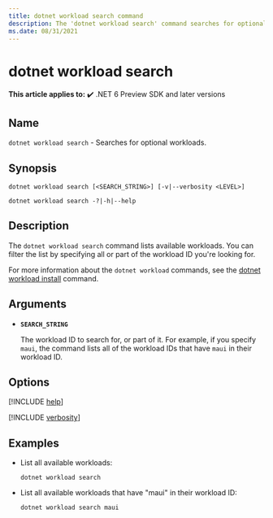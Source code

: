 ```yaml
---
title: dotnet workload search command
description: The 'dotnet workload search' command searches for optional workloads.
ms.date: 08/31/2021
---
```

# dotnet workload search

**This article applies to:** ✔️ .NET 6 Preview SDK and later versions

## Name

`dotnet workload search` - Searches for optional workloads.

## Synopsis

```dotnetcli
dotnet workload search [<SEARCH_STRING>] [-v|--verbosity <LEVEL>]

dotnet workload search -?|-h|--help
```

## Description

The `dotnet workload search` command lists available workloads. You can filter the list by specifying all or part of the workload ID you're looking for.

For more information about the `dotnet workload` commands, see the [dotnet workload install](dotnet-workload-install.md#description) command.

## Arguments

- **`SEARCH_STRING`**

  The workload ID to search for, or part of it. For example, if you specify `maui`, the command lists all of the workload IDs that have `maui` in their workload ID.

## Options

<!-- markdownlint-disable MD012 -->

[!INCLUDE [help](../../../includes/cli-help.md)]

[!INCLUDE [verbosity](../../../includes/cli-verbosity-minimal.md)]

## Examples

- List all available workloads:

  ```dotnetcli
  dotnet workload search
  ```

- List all available workloads that have "maui" in their workload ID:

  ```dotnetcli
  dotnet workload search maui
  ```
